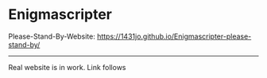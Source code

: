 # Enigmascripter

Please-Stand-By-Website: 
https://1431jo.github.io/Enigmascripter-please-stand-by/

<hr>

Real website is in work. 
Link follows
